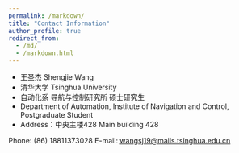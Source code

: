```yaml
---
permalink: /markdown/
title: "Contact Information"
author_profile: true
redirect_from: 
  - /md/
  - /markdown.html
---
```

	
* 王圣杰  Shengjie Wang
* 清华大学 Tsinghua University
* 自动化系 导航与控制研究所 硕士研究生
* Department of Automation, Institute of Navigation and Control, Postgraduate Student
* Address：中央主楼428 Main building 428

Phone: (86) 18811373028
E-mail: wangsj19@mails.tsinghua.edu.cn


